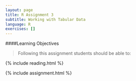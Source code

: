 ```yaml
---
layout: page
title: R Assignment 3
subtitle: Working with Tabular Data
language: R
exercises: []
---
```


####Learning Objectives

> Following this assignment students should be able to:


{% include reading.html %}

{% include assignment.html %}
